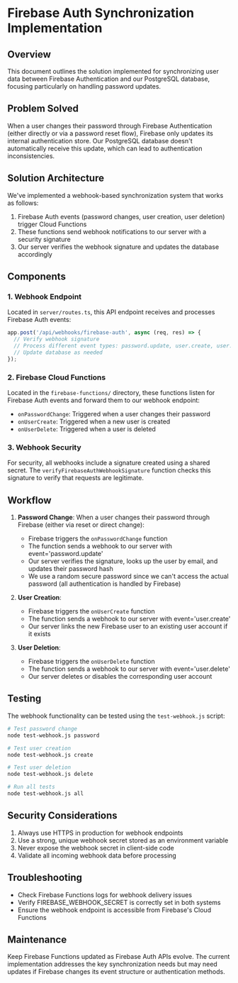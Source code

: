 # Firebase Auth Synchronization Implementation

## Overview

This document outlines the solution implemented for synchronizing user data between Firebase Authentication and our PostgreSQL database, focusing particularly on handling password updates.

## Problem Solved

When a user changes their password through Firebase Authentication (either directly or via a password reset flow), Firebase only updates its internal authentication store. Our PostgreSQL database doesn't automatically receive this update, which can lead to authentication inconsistencies.

## Solution Architecture

We've implemented a webhook-based synchronization system that works as follows:

1. Firebase Auth events (password changes, user creation, user deletion) trigger Cloud Functions
2. These functions send webhook notifications to our server with a security signature
3. Our server verifies the webhook signature and updates the database accordingly

## Components

### 1. Webhook Endpoint

Located in `server/routes.ts`, this API endpoint receives and processes Firebase Auth events:

```javascript
app.post('/api/webhooks/firebase-auth', async (req, res) => {
  // Verify webhook signature
  // Process different event types: password.update, user.create, user.delete
  // Update database as needed
});
```

### 2. Firebase Cloud Functions

Located in the `firebase-functions/` directory, these functions listen for Firebase Auth events and forward them to our webhook endpoint:

- `onPasswordChange`: Triggered when a user changes their password
- `onUserCreate`: Triggered when a new user is created
- `onUserDelete`: Triggered when a user is deleted

### 3. Webhook Security

For security, all webhooks include a signature created using a shared secret. The `verifyFirebaseAuthWebhookSignature` function checks this signature to verify that requests are legitimate.

## Workflow

1. **Password Change**: When a user changes their password through Firebase (either via reset or direct change):
   - Firebase triggers the `onPasswordChange` function
   - The function sends a webhook to our server with event='password.update'
   - Our server verifies the signature, looks up the user by email, and updates their password hash
   - We use a random secure password since we can't access the actual password (all authentication is handled by Firebase)

2. **User Creation**:
   - Firebase triggers the `onUserCreate` function
   - The function sends a webhook to our server with event='user.create'
   - Our server links the new Firebase user to an existing user account if it exists

3. **User Deletion**:
   - Firebase triggers the `onUserDelete` function
   - The function sends a webhook to our server with event='user.delete'
   - Our server deletes or disables the corresponding user account

## Testing

The webhook functionality can be tested using the `test-webhook.js` script:

```bash
# Test password change
node test-webhook.js password

# Test user creation
node test-webhook.js create

# Test user deletion
node test-webhook.js delete

# Run all tests
node test-webhook.js all
```

## Security Considerations

1. Always use HTTPS in production for webhook endpoints
2. Use a strong, unique webhook secret stored as an environment variable
3. Never expose the webhook secret in client-side code
4. Validate all incoming webhook data before processing

## Troubleshooting

- Check Firebase Functions logs for webhook delivery issues
- Verify FIREBASE_WEBHOOK_SECRET is correctly set in both systems
- Ensure the webhook endpoint is accessible from Firebase's Cloud Functions

## Maintenance

Keep Firebase Functions updated as Firebase Auth APIs evolve. The current implementation addresses the key synchronization needs but may need updates if Firebase changes its event structure or authentication methods.